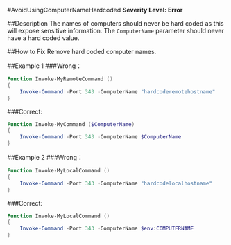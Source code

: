 ﻿#AvoidUsingComputerNameHardcoded
**Severity Level: Error**

##Description
The names of computers should never be hard coded as this will expose sensitive information. The `ComputerName` parameter should never have a hard coded value.

##How to Fix
Remove hard coded computer names.

##Example 1
###Wrong：
``` PowerShell
Function Invoke-MyRemoteCommand ()
{
	Invoke-Command -Port 343 -ComputerName "hardcoderemotehostname"
}
```

###Correct:
``` PowerShell
Function Invoke-MyCommand ($ComputerName)
{
	Invoke-Command -Port 343 -ComputerName $ComputerName
}
```

##Example 2
###Wrong：
``` PowerShell
Function Invoke-MyLocalCommand ()
{
	Invoke-Command -Port 343 -ComputerName "hardcodelocalhostname"
}
```

###Correct:
``` PowerShell
Function Invoke-MyLocalCommand ()
{
	Invoke-Command -Port 343 -ComputerName $env:COMPUTERNAME
}
```
